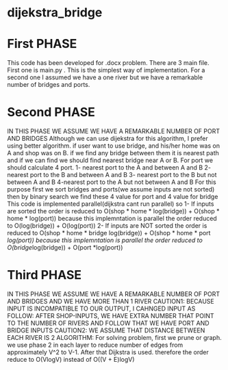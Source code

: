 # dijekstra_bridge
# First PHASE
This code has been developed for .docx problem. There are 3 main file. First one is main.py . This is the simplest way of implementation. For a second one I assumed we have a one river but we have a remarkable number of bridges and ports. 
# Second PHASE
IN THIS PHASE WE ASSUME WE HAVE A REMARKABLE NUMBER OF PORT AND BRIDGES
Although we can use dijekstra for this algorithm, I prefer using better algorithm. if user want to use bridge, 
and his/her home was on A and shop was on B. if we find any bridge between them it is nearest path and if we can find we should find nearest bridge
near A or B. For port we should calculate 4 port. 
1- nearest port to the A and between A and B
2- nearest port to the B and between A and B
3- nearest port to the B but not between A and B
4-nearest port to the A but not between A and B
For this purpose first we sort bridges and ports(we assume inputs are not sorted) then by binary search we find these 4 value for port and 4 value for bridge
This code is  implemented parallel(dijkstra cant run parallel) so
1- If inputs are sorted the order is reduced to O(shop * home * log(bridge)) + O(shop * home * log(port)) because 
this implemntation is parallel the order reduced to O(log(bridge)) + O(log(port))
2- If inputs are NOT sorted the order is reduced to O(shop * home * bridge log(bridge)) + O(shop * home * port *log(port)) because 
this implemntation is parallel the order reduced to O(bridge*log(bridge)) + O(port *log(port))

# Third PHASE
IN THIS PHASE WE ASSUME WE HAVE A REMARKABLE NUMBER OF PORT AND BRIDGES AND WE HAVE MORE THAN 1 RIVER
CAUTION1: BECAUSE INPUT IS INCOMPATIBLE TO OUR OUTPUT, I CAHNGED INPUT AS FOLLOW:
AFTER SHOP-INPUTS, WE HAVE EXTRA NUMBER THAT POINT TO THE NUMBER OF RIVERS AND FOLLOW THAT WE HAVE PORT AND BRIDGE INPUTS
CAUTION2: WE ASSUME THAT DISTANCE BETWEEN EACH RIVER IS 2
ALGORITHM:
For solving problem, first we prune or graph. 
we use phase 2 in each layer to reduce number of edges from approximately V^2 to V-1.
After that Dijkstra is used. therefore the order reduce to O(VlogV) instead of O((V + E)logV)
